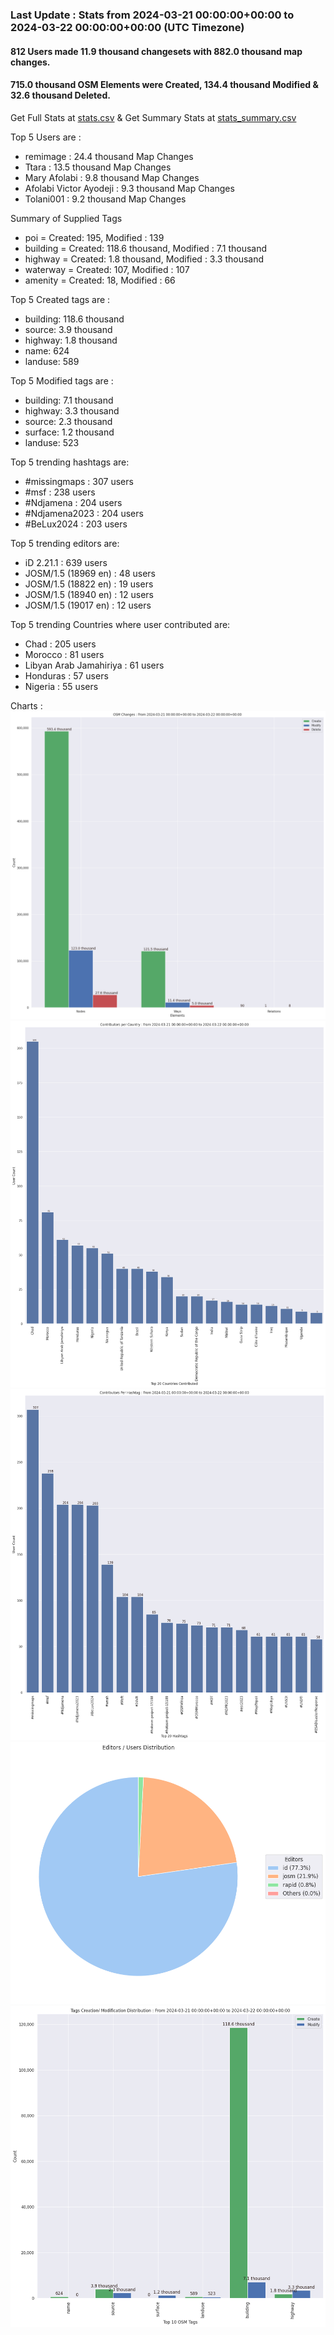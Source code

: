 ### Last Update : Stats from 2024-03-21 00:00:00+00:00 to 2024-03-22 00:00:00+00:00 (UTC Timezone)

#### 812 Users made 11.9 thousand changesets with 882.0 thousand map changes.
#### 715.0 thousand OSM Elements were Created, 134.4 thousand Modified & 32.6 thousand Deleted.
Get Full Stats at [stats.csv](/stats/hotosm/Daily/stats.csv)
 & Get Summary Stats at [stats_summary.csv](/stats/hotosm/Daily/stats_summary.csv)

Top 5 Users are : 
- remimage : 24.4 thousand Map Changes
- Ttara : 13.5 thousand Map Changes
- Mary Afolabi : 9.8 thousand Map Changes
- Afolabi Victor Ayodeji : 9.3 thousand Map Changes
- Tolani001 : 9.2 thousand Map Changes

Summary of Supplied Tags
- poi = Created: 195, Modified : 139
- building = Created: 118.6 thousand, Modified : 7.1 thousand
- highway = Created: 1.8 thousand, Modified : 3.3 thousand
- waterway = Created: 107, Modified : 107
- amenity = Created: 18, Modified : 66


Top 5 Created tags are :
- building: 118.6 thousand
- source: 3.9 thousand
- highway: 1.8 thousand
- name: 624
- landuse: 589


Top 5 Modified tags are :
- building: 7.1 thousand
- highway: 3.3 thousand
- source: 2.3 thousand
- surface: 1.2 thousand
- landuse: 523


Top 5 trending hashtags are:
- #missingmaps : 307 users
- #msf : 238 users
- #Ndjamena : 204 users
- #Ndjamena2023 : 204 users
- #BeLux2024 : 203 users


Top 5 trending editors are:
- iD 2.21.1 : 639 users
- JOSM/1.5 (18969 en) : 48 users
- JOSM/1.5 (18822 en) : 19 users
- JOSM/1.5 (18940 en) : 12 users
- JOSM/1.5 (19017 en) : 12 users


Top 5 trending Countries where user contributed are:
- Chad : 205 users
- Morocco : 81 users
- Libyan Arab Jamahiriya : 61 users
- Honduras : 57 users
- Nigeria : 55 users


 Charts : 
![Alt text](./stats_osm_changes.png) 
![Alt text](./stats_users_per_country.png) 
![Alt text](./stats_users_per_hashtag.png) 
![Alt text](./stats_editors_pie_chart.png) 
![Alt text](./stats_tags.png) 
